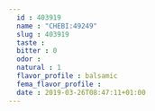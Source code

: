 ```yaml
---
  id : 403919
  name : "CHEBI:49249"
  slug : 403919
  taste : 
  bitter : 0
  odor : 
  natural : 1
  flavor_profile : balsamic
  fema_flavor_profile : 
  date : 2019-03-26T08:47:11+01:00
---
```



